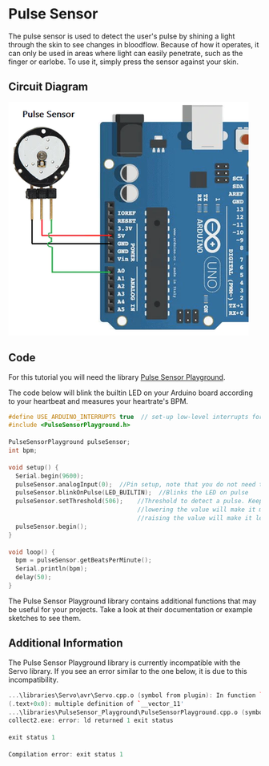 # Pulse Sensor
The pulse sensor is used to detect the user's pulse by shining a light through the skin to see changes in bloodflow. Because of how it operates, it can only be used in areas where light can easily penetrate, such as the finger or earlobe. To use it, simply press the sensor against your skin.

## Circuit Diagram
![setup image](./images/setup.png)

## Code
For this tutorial you will need the library [Pulse Sensor Playground](https://www.arduino.cc/reference/en/libraries/pulsesensor-playground/).

The code below will blink the builtin LED on your Arduino board according to your heartbeat and measures your heartrate's BPM.

```C++
#define USE_ARDUINO_INTERRUPTS true  // set-up low-level interrupts for most acurate BPM math.
#include <PulseSensorPlayground.h>

PulseSensorPlayground pulseSensor;
int bpm;

void setup() {   
  Serial.begin(9600);
  pulseSensor.analogInput(0);  //Pin setup, note that you do not need to lead the analog pin number with 'A'
  pulseSensor.blinkOnPulse(LED_BUILTIN);  //Blinks the LED on pulse
  pulseSensor.setThreshold(506);    //Threshold to detect a pulse. Keeping it between 500-550 is recommended,
                                    //lowering the value will make it more sensitive (may detect 'false' pulses),
                                    //raising the value will make it less sensitive (may miss 'real' pulses).
  pulseSensor.begin();
}

void loop() {
  bpm = pulseSensor.getBeatsPerMinute();
  Serial.println(bpm);
  delay(50);
}
```
The Pulse Sensor Playground library contains additional functions that may be useful for your projects. Take a look at their documentation or example sketches to see them.

## Additional Information
The Pulse Sensor Playground library is currently incompatible with the Servo library. If you see an error similar to the one below, it is due to this incompatibility.
```C++
...\libraries\Servo\avr\Servo.cpp.o (symbol from plugin): In function `ServoCount':
(.text+0x0): multiple definition of `__vector_11'
...\libraries\PulseSensor_Playground\PulseSensorPlayground.cpp.o (symbol from plugin):(.text+0x0): first defined here
collect2.exe: error: ld returned 1 exit status

exit status 1

Compilation error: exit status 1
```
